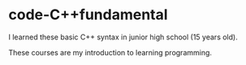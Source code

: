 # code-C++fundamental
I learned these basic C++ syntax in junior high school (15 years old).

These courses are my introduction to learning programming.
